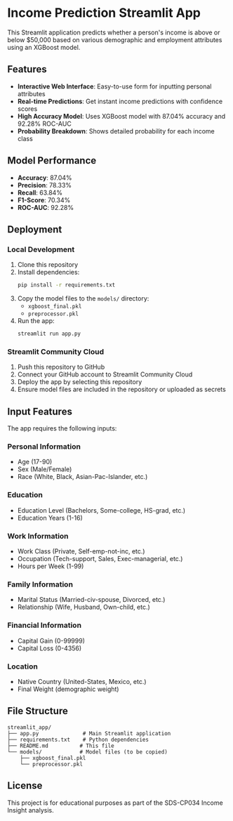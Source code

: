 # Income Prediction Streamlit App

This Streamlit application predicts whether a person's income is above or below $50,000 based on various demographic and employment attributes using an XGBoost model.

## Features

- **Interactive Web Interface**: Easy-to-use form for inputting personal attributes
- **Real-time Predictions**: Get instant income predictions with confidence scores
- **High Accuracy Model**: Uses XGBoost model with 87.04% accuracy and 92.28% ROC-AUC
- **Probability Breakdown**: Shows detailed probability for each income class

## Model Performance

- **Accuracy**: 87.04%
- **Precision**: 78.33%
- **Recall**: 63.84%
- **F1-Score**: 70.34%
- **ROC-AUC**: 92.28%

## Deployment

### Local Development

1. Clone this repository
2. Install dependencies:
   ```bash
   pip install -r requirements.txt
   ```
3. Copy the model files to the `models/` directory:
   - `xgboost_final.pkl`
   - `preprocessor.pkl`
4. Run the app:
   ```bash
   streamlit run app.py
   ```

### Streamlit Community Cloud

1. Push this repository to GitHub
2. Connect your GitHub account to Streamlit Community Cloud
3. Deploy the app by selecting this repository
4. Ensure model files are included in the repository or uploaded as secrets

## Input Features

The app requires the following inputs:

### Personal Information
- Age (17-90)
- Sex (Male/Female)
- Race (White, Black, Asian-Pac-Islander, etc.)

### Education
- Education Level (Bachelors, Some-college, HS-grad, etc.)
- Education Years (1-16)

### Work Information
- Work Class (Private, Self-emp-not-inc, etc.)
- Occupation (Tech-support, Sales, Exec-managerial, etc.)
- Hours per Week (1-99)

### Family Information
- Marital Status (Married-civ-spouse, Divorced, etc.)
- Relationship (Wife, Husband, Own-child, etc.)

### Financial Information
- Capital Gain (0-99999)
- Capital Loss (0-4356)

### Location
- Native Country (United-States, Mexico, etc.)
- Final Weight (demographic weight)

## File Structure

```
streamlit_app/
├── app.py              # Main Streamlit application
├── requirements.txt    # Python dependencies
├── README.md          # This file
└── models/            # Model files (to be copied)
    ├── xgboost_final.pkl
    └── preprocessor.pkl
```

## License

This project is for educational purposes as part of the SDS-CP034 Income Insight analysis.